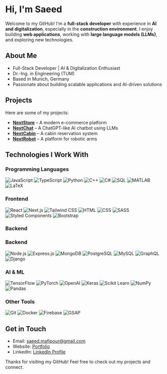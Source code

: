 # Hi, I'm Saeed

Welcome to my GitHub! I'm a **full-stack developer** with experience in **AI and digitalization**, especially in the **construction environment**. I enjoy building **web applications**, working with **large language models (LLMs)**, and exploring new technologies.

## About Me

- Full-Stack Developer | AI & Digitalization Enthusiast
- Dr.-Ing. in Engineering (TUM)
- Based in Munich, Germany
- Passionate about building scalable applications and AI-driven solutions

## Projects

Here are some of my projects:

- **[NextStore](https://next-store-app.vercel.app/)** – A modern e-commerce platform
- **[NextChat](https://next-chat-app.vercel.app/)** – A ChatGPT-like AI chatbot using LLMs
- **[NextCabin](https://next-cabin-app.vercel.app/)** – A cabin reservation system
- **[NextRobot](https://next-robot-app.vercel.app/)** – A platform for robotic arms

## Technologies I Work With

### **Programming Languages**

<div>
  <img src="https://img.shields.io/badge/JavaScript-F7DF1E?style=flat&logo=javascript&logoColor=black" alt="JavaScript" />  
  <img src="https://img.shields.io/badge/TypeScript-3178C6?style=flat&logo=typescript&logoColor=white" alt="TypeScript" />  
  <img src="https://img.shields.io/badge/Python-3776AB?style=flat&logo=python&logoColor=white" alt="Python" />  
  <img src="https://img.shields.io/badge/C++-00599C?style=flat&logo=c%2B%2B&logoColor=white" alt="C++" />  
  <img src="https://img.shields.io/badge/C%23-239120?style=flat&logo=c-sharp&logoColor=white" alt="C#" />  
  <img src="https://img.shields.io/badge/SQL-4479A1?style=flat&logo=postgresql&logoColor=white" alt="SQL" />  
  <img src="https://img.shields.io/badge/MATLAB-0076A8?style=flat&logo=matlab&logoColor=white" alt="MATLAB" />  
  <img src="https://img.shields.io/badge/LaTeX-008080?style=flat&logo=latex&logoColor=white" alt="LaTeX" />
</div>

### **Frontend**

<div>
  <img src="https://img.shields.io/badge/React-61DAFB?style=flat&logo=react&logoColor=black" alt="React" />  
  <img src="https://img.shields.io/badge/Next.js-000000?style=flat&logo=next.js&logoColor=white" alt="Next.js" /> 
    <img src="https://img.shields.io/badge/Tailwind_CSS-38B2AC?style=flat&logo=tailwind-css&logoColor=white" alt="Tailwind CSS" />
  <img src="https://img.shields.io/badge/HTML-E34F26?style=flat&logo=html5&logoColor=white" alt="HTML" />  
  <img src="https://img.shields.io/badge/CSS-1572B6?style=flat&logo=css3&logoColor=white" alt="CSS" />  
  <img src="https://img.shields.io/badge/SASS-CC6699?style=flat&logo=sass&logoColor=white" alt="SASS" />  
  <img src="https://img.shields.io/badge/Styled%20Components-DB7093?style=flat&logo=styled-components&logoColor=white" alt="Styled Components" />
  <img src="https://img.shields.io/badge/Bootstrap-7952B3?style=flat&logo=bootstrap&logoColor=white" alt="Bootstrap" />  
</div>

### **Backend**

### **Backend**
<div>
  <img src="https://img.shields.io/badge/Node.js-339933?style=flat&logo=node.js&logoColor=white" alt="Node.js" />  
  <img src="https://img.shields.io/badge/Express.js-000000?style=flat&logo=express&logoColor=white" alt="Express.js" />  
  <img src="https://img.shields.io/badge/MongoDB-47A248?style=flat&logo=mongodb&logoColor=white" alt="MongoDB" />
  <img src="https://img.shields.io/badge/PostgreSQL-4169E1?style=flat&logo=postgresql&logoColor=white" alt="PostgreSQL" />
  <img src="https://img.shields.io/badge/MySQL-4479A1?style=flat&logo=mysql&logoColor=white" alt="MySQL" />
  <img src="https://img.shields.io/badge/GraphQL-E10098?style=flat&logo=graphql&logoColor=white" alt="GraphQL" />
  <img src="https://img.shields.io/badge/Django-092E20?style=flat&logo=django&logoColor=white" alt="Django" />
</div>


### **AI & ML**

<div>
  <img src="https://img.shields.io/badge/TensorFlow-FF6F00?style=flat&logo=tensorflow&logoColor=white" alt="TensorFlow" />  
  <img src="https://img.shields.io/badge/PyTorch-EE4C2C?style=flat&logo=pytorch&logoColor=white" alt="PyTorch" />  
  <img src="https://img.shields.io/badge/OpenAI-412991?style=flat&logo=openai&logoColor=white" alt="OpenAI" />
  <img src="https://img.shields.io/badge/Keras-FF3B6B?style=flat&logo=keras&logoColor=white" alt="Keras" />  
  <img src="https://img.shields.io/badge/Scikit%20Learn-F7931E?style=flat&logo=scikit-learn&logoColor=white" alt="Scikit Learn" />   
  <img src="https://img.shields.io/badge/NumPy-013243?style=flat&logo=numpy&logoColor=white" alt="NumPy" />  
  <img src="https://img.shields.io/badge/Pandas-150458?style=flat&logo=pandas&logoColor=white" alt="Pandas" />
</div>

### **Other Tools**

<div>
  <img src="https://img.shields.io/badge/Git-F05032?style=flat&logo=git&logoColor=white" alt="Git" />  
  <img src="https://img.shields.io/badge/Docker-2496ED?style=flat&logo=docker&logoColor=white" alt="Docker" />  
  <img src="https://img.shields.io/badge/Firebase-FFCA28?style=flat&logo=firebase&logoColor=black" alt="Firebase" />  
  <img src="https://img.shields.io/badge/GSAP-88CE02?style=flat&logo=greensock&logoColor=white" alt="GSAP" />
</div>

## Get in Touch

- Email: saeed.mafipour@gmail.com
- Website: [Portfolio](https://portfolio-beta-roan-69.vercel.app/de)
- LinkedIn: [LinkedIn Profile](https://www.linkedin.com/in/saeed-mafipour/)

Thanks for visiting my GitHub! Feel free to check out my projects and connect.
